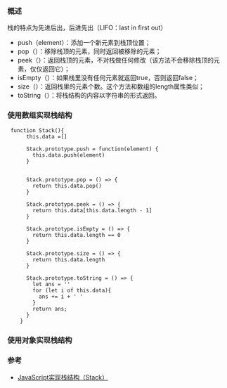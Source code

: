 
### 概述

栈的特点为先进后出，后进先出（LIFO：last in first out）

- push（element）：添加一个新元素到栈顶位置；
- pop（）：移除栈顶的元素，同时返回被移除的元素；
- peek（）：返回栈顶的元素，不对栈做任何修改（该方法不会移除栈顶的元素，仅仅返回它）；
- isEmpty（）：如果栈里没有任何元素就返回true，否则返回false；
- size（）：返回栈里的元素个数。这个方法和数组的length属性类似；
- toString（）：将栈结构的内容以字符串的形式返回。

### 使用数组实现栈结构
```
 function Stack(){
      this.data =[]
    
      Stack.prototype.push = function(element) {
        this.data.push(element)
      }

    
      Stack.prototype.pop = () => {
        return this.data.pop()
      }

      Stack.prototype.peek = () => {
        return this.data[this.data.length - 1]
      }

      Stack.prototype.isEmpty = () => {
        return this.data.length == 0 
      }

      Stack.prototype.size = () => {
        return this.data.length
      }

      Stack.prototype.toString = () => {
        let ans = ''
        for (let i of this.data){
          ans += i + ' '
        }
        return ans;
      }
    }
```

### 使用对象实现栈结构

### 参考
- [JavaScript实现栈结构（Stack）](https://www.cnblogs.com/AhuntSun-blog/p/12422941.html)